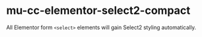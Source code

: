 # mu-cc-elementor-select2-compact
All Elementor form `<select>` elements will gain Select2 styling automatically.
